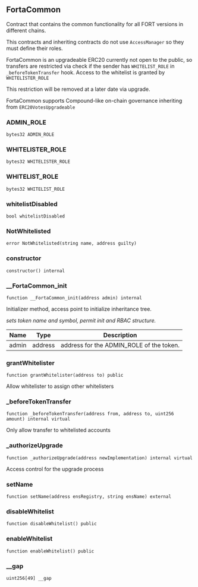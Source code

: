 
## FortaCommon

Contract that contains the common functionality for all FORT versions in different chains.

This contracts and inheriting contracts do not use `AccessManager` so they must define their roles.

FortaCommon is an upgradeable ERC20 currently not open to the public, so transfers are restricted via check if the sender has `WHITELIST_ROLE` in `_beforeTokenTransfer` hook. Access to the whitelist is granted by `WHITELISTER_ROLE`

This restriction will be removed at a later date via upgrade.

FortaCommon supports Compound-like on-chain governance inheriting from `ERC20VotesUpgradeable`

### ADMIN_ROLE

```solidity
bytes32 ADMIN_ROLE
```

### WHITELISTER_ROLE

```solidity
bytes32 WHITELISTER_ROLE
```

### WHITELIST_ROLE

```solidity
bytes32 WHITELIST_ROLE
```

### whitelistDisabled

```solidity
bool whitelistDisabled
```

### NotWhitelisted

```solidity
error NotWhitelisted(string name, address guilty)
```

### constructor

```solidity
constructor() internal
```

### __FortaCommon_init

```solidity
function __FortaCommon_init(address admin) internal
```

Initializer method, access point to initialize inheritance tree.

_sets token name and symbol, permit init and RBAC structure._

| Name | Type | Description |
| ---- | ---- | ----------- |
| admin | address | address for the ADMIN_ROLE of the token. |

### grantWhitelister

```solidity
function grantWhitelister(address to) public
```

Allow whitelister to assign other whitelisters

### _beforeTokenTransfer

```solidity
function _beforeTokenTransfer(address from, address to, uint256 amount) internal virtual
```

Only allow transfer to whitelisted accounts

### _authorizeUpgrade

```solidity
function _authorizeUpgrade(address newImplementation) internal virtual
```

Access control for the upgrade process

### setName

```solidity
function setName(address ensRegistry, string ensName) external
```

### disableWhitelist

```solidity
function disableWhitelist() public
```

### enableWhitelist

```solidity
function enableWhitelist() public
```

### __gap

```solidity
uint256[49] __gap
```

